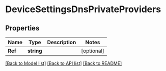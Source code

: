 # DeviceSettingsDnsPrivateProviders

## Properties

Name | Type | Description | Notes
------------ | ------------- | ------------- | -------------
**Ref** | **string** |  | [optional] 

[[Back to Model list]](../README.md#documentation-for-models) [[Back to API list]](../README.md#documentation-for-api-endpoints) [[Back to README]](../README.md)


